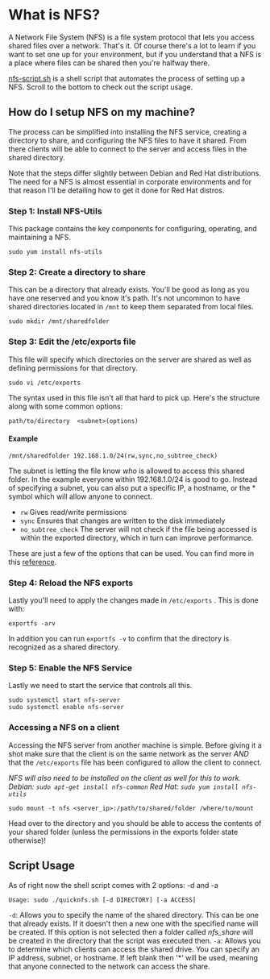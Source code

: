 # What is NFS?

A Network File System (NFS) is a file system protocol that lets you access shared files over a network. That's it. Of course there's a lot to learn if you want to set one up for your environment, but if you understand that a NFS is a place where files can be shared then you're halfway there.

[nfs-script.sh](nfs-script.sh) is a shell script that automates the process of setting up a NFS. Scroll to the bottom to check out the script usage.

## How do I setup NFS on my machine?

The process can be simplified into installing the NFS service, creating a directory to share, and configuring the NFS files to have it shared. From there clients will be able to connect to the server and access files in the shared directory. 

Note that the steps differ slightly between Debian and Red Hat distributions. The need for a NFS is almost essential in corporate environments and for that reason I'll be detailing how to get it done for Red Hat distros.

### Step 1: Install NFS-Utils
This package contains the key components for configuring, operating, and maintaining a NFS.

```
sudo yum install nfs-utils
```

### Step 2: Create a directory to share
This can be a directory that already exists. You'll be good as long as you have one reserved and you know it's path. It's not uncommon to have shared directories located in `/mnt` to keep them separated from local files.

```
sudo mkdir /mnt/sharedfolder
```

### Step 3: Edit the /etc/exports file
This file will specify which directories on the server are shared as well as defining permissions for that directory.

```
sudo vi /etc/exports
```

The syntax used in this file isn't all that hard to pick up. Here's the structure along with some common options:

```
path/to/directory  <subnet>(options)
```

#### Example
```
/mnt/sharedfolder 192.168.1.0/24(rw,sync,no_subtree_check)
```

The subnet is letting the file know *who* is allowed to access this shared folder. In the example everyone within 192.168.1.0/24 is good to go. Instead of specifying a subnet, you can also put a specific IP, a hostname, or the * symbol which will allow anyone to connect.

- `rw` Gives read/write permissions
- `sync` Ensures that changes are written to the disk immediately
- `no_subtree_check` The server will not check if the file being accessed is within the exported directory, which in turn can improve performance.

These are just a few of the options that can be used. You can find more in this [reference](https://litux.nl/Reference/Books/7213/ddu0272.html).

### Step 4: Reload the NFS exports
Lastly you'll need to apply the changes made in `/etc/exports` . This is done with:

```
exportfs -arv
```

In addition you can run `exportfs -v` to confirm that the directory is recognized as a shared directory.

### Step 5: Enable the NFS Service
Lastly we need to start the service that controls all this.

```
sudo systemctl start nfs-server
sudo systemctl enable nfs-server
```

### Accessing a NFS on a client
Accessing the NFS server from another machine is simple. Before giving it a shot make sure that the client is on the same network as the server *AND* that the `/etc/exports` file has been configured to allow the client to connect.

*NFS will also need to be installed on the client as well for this to work. 
Debian: `sudo apt-get install nfs-common`
Red Hat: `sudo yum install nfs-utils`*

```
sudo mount -t nfs <server_ip>:/path/to/shared/folder /where/to/mount
```

Head over to the directory and you should be able to access the contents of your shared folder (unless the permissions in the exports folder state otherwise)!

## Script Usage
As of right now the shell script comes with 2 options: -d and -a

`Usage: sudo ./quicknfs.sh [-d DIRECTORY] [-a ACCESS]`

`-d`: Allows you to specify the name of the shared directory. This can be one that already exists. If it doesn't then a new one with the specified name will be created. If this option is not selected then a folder called *nfs_share* will be created in the directory that the script was executed then.
`-a`: Allows you to determine which clients can access the shared drive. You can specify an IP address, subnet, or hostname. If left blank then '*' will be used, meaning that anyone connected to the network can access the share.

